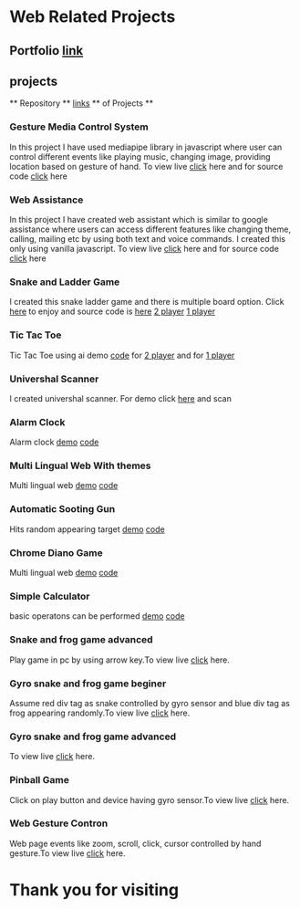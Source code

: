 # Web Related Projects
## Portfolio [link](http://70deepak58.github.io/Web_Advance/Projects/Portfolio/index.html)
## projects
** Repository ** [links](https://github.com/70deepak58/Web_Advance/tree/master/Projects) ** of Projects **
<br/>

### Gesture Media Control System<br/>
In this project I have used mediapipe library in javascript where user can control different events like playing music, changing image, providing location based on gesture of hand. To view live [click](https://70deepak58.github.io/Web_Advance/Projects/gesture/gesture/index.html) here and for source code [click](https://github.com/70deepak58/Web_Advance/tree/master/Projects/gesture/gesture) here
<br/>
### Web Assistance<br/>
In this project I have created web assistant which is similar to google assistance where users can access different features like changing theme, calling, mailing etc by using both  text and voice commands. I created this only using vanilla javascript. To view live [click](http://70deepak58.github.io/Web_Advance/Projects/ai_auto/index.html) here and for source code [click](https://github.com/70deepak58/Web_Advance/tree/master/Projects/ai_auto) here
<br/>
### Snake and Ladder Game
I created this snake ladder game and there is multiple board option. Click [here](http://70deepak58.github.io/Web_Advance/Projects/snake_ladder_both/index.html) to enjoy and source code is  [here](https://github.com/70deepak58/Web_Advance/tree/master/Projects/snake_ladder_both)
[2 player](http://70deepak58.github.io/Web_Advance/snake_ladder_2player/index.html)
[1 player](http://70deepak58.github.io/Web_Advance/Ludo_Advance/snake_ladder_both/index.html)
<br/>
### Tic Tac Toe
Tic Tac Toe using ai demo [code](https://github.com/70deepak58/Web_Advance/tree/master/Projects/TicTacToe) for [ 2 player](http://70deepak58.github.io/Web_Advance/Projects/TicTacToe/tic_tac_toe.html) and for [ 1 player](http://70deepak58.github.io/Web_Advance/tic_tac_toe_ai.html)
<br/>
### Univershal Scanner
I created univershal scanner. For demo click  [here](http://70deepak58.github.io/Web_Advance/scan.html) and scan 
<br/>
### Alarm Clock
Alarm clock [demo](http://70deepak58.github.io/Web_Advance/Projects/clock/index.html)   [code](https://github.com/70deepak58/Web_Advance/tree/master/Projects/clock)
<br/>
### Multi Lingual Web With themes
Multi lingual web  [demo](http://70deepak58.github.io/Web_Advance/Projects/language/index.html) [code](https://github.com/70deepak58/Web_Advance/tree/master/Projects/language)
<br/>
### Automatic Sooting Gun
Hits random appearing target  [demo](http://70deepak58.github.io/Web_Advance/Projects/gun_soot_auto/index.html) [code](https://github.com/70deepak58/Web_Advance/tree/master/Projects/gun_soot_auto)
<br/>
### Chrome Diano Game
Multi lingual web  [demo](http://70deepak58.github.io/Web_Advance/Projects/diano/index.html) [code](https://github.com/70deepak58/Web_Advance/tree/master/Projects/diano)
<br/>
### Simple Calculator
basic operatons can be performed  [demo](http://70deepak58.github.io/Web_Advance/Projects/calculator/simple/index.html) [code](https://github.com/70deepak58/Web_Advance/tree/master/Projects/calculator/simple)
<br/>

### Snake and frog game advanced<br/>
Play game in pc by using arrow key.To view live [click](https://70deepak58.github.io/Web_Advance/rupesh_snake/snake/index.html) here.
<br/>
### Gyro snake and frog game beginer<br/>
Assume red div tag as snake controlled by gyro sensor and blue div tag as frog appearing randomly.To view live [click](https://70deepak58.github.io/Web_Advance/my_grav_game/index.html) here.
<br/>
### Gyro snake and frog game advanced<br/>
To view live [click](https://70deepak58.github.io/Web_Advance/sensor_rupesh_snake/snake/index.html) here.
<br/>
### Pinball Game<br/>
Click on play button and device having gyro sensor.To view live [click](https://70deepak58.github.io/Web_Advance/pinball2/index.html) here.
<br/>
### Web Gesture Contron<br/>
Web page events like zoom, scroll, click, cursor controlled by hand gesture.To view live [click](https://70deepak58.github.io/Web_Advance/gesture_controller/gesture_rev4/index.html) here.
<br/>






<h1>Thank you for visiting</h1>
